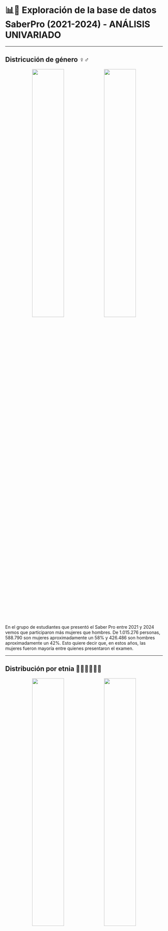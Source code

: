 
# 📊📝 Exploración de la base de datos SaberPro (2021-2024) - ANÁLISIS UNIVARIADO

---
## Districución de género ♀️♂️ 

<p align="center">
  <img src="https://github.com/user-attachments/assets/f2e9445f-19ec-4c43-9f79-846121be69fb" width="45%">
  <img src="https://github.com/user-attachments/assets/c24880c2-9693-4a90-bf9f-9c8af6b5186f" width="45%">
</p>

En el grupo de estudiantes que presentó el Saber Pro entre 2021 y 2024 vemos que participaron más mujeres que hombres. De 1.015.276 personas, 588.790 son mujeres aproximadamente un 58% y 426.486 son hombres aproximadamente un 42%. Esto quiere decir que, en estos años, las mujeres fueron mayoría entre quienes presentaron el examen.

---
## Distribución por etnia 👧🏻👦🏽🧒🏿

<p align="center">
  <img src="https://github.com/user-attachments/assets/58451c18-4bcf-4380-bac2-d9e6c593d68e" width="45%">
  <img src="https://github.com/user-attachments/assets/0b953f6d-21dd-44f2-8d0d-718f18ee44bf" width="45%">
</p>

En la distribución por etnia del Saber Pro 2021–2024, el grupo afrodescendiente es el de mayor presencia, con 22.430 estudiantes. Esto muestra una fuerte concentración en este grupo frente a los demás. Muy por detrás aparecen Zenú (3.322), Pasto (2.561), “Otro grupo étnico minoritario” (2.496) y Wayúu (2.262). Con esto podemos observar que la participacion etnica no está distribuida de forma pareja, pues el grupo afrodescendiente reúne la mayoría de los casos reportados, mientras que el resto se reparte en cantidades mucho más pequeñas.

---
## Estadísticas descriptivas de los puntajes 📊

<p align="center">
  <img src="https://github.com/user-attachments/assets/ef060f76-f904-4aad-83f1-0e77ad34a849" width="45%">
</p>

En estos años, el módulo con mejores resultados es Inglés (promedio cerca de 154 puntos). Después vienen Lectura Crítica (alrededor de 149), Razonamiento Cuantitativo (144) y Competencias Ciudadanas (143). El más bajo es Comunicación Escrita, con un promedio de unos 135 puntos. Entre Inglés y Comunicación Escrita hay una diferencia grande, casi 19 puntos, así que valdría la pena poner atención especial a fortalecer Escritura.

Si vemos cómo se reparten los puntajes, Lectura Crítica es el módulo donde los resultados son más parecidos entre estudiantes esto significa menos diferencia entre altos y bajos. En cambio, Comunicación Escrita es donde hay más distancia: conviven muchos puntajes muy altos y muy bajos. La mitad de los estudiantes se ubica más o menos en estos rangos: 
- *Inglés* 132–175
- *Lectura Crítica* 127–172
- *Razonamiento Cuantitativo* 120–166
- *Competencias Ciudadanas* 118–168 
- *Comunicación Escrita* 121–162

---
## Niveles y variación de los puntajes 📉📈

<p align="center">
  <img src="https://github.com/user-attachments/assets/d014751f-b697-448d-aa02-ff0e9ee581dc" width="45%">
</p>

Con más de 1 millón de registros, los promedios se ubican así: Inglés ~154, Lectura Crítica ~149, Razonamiento Cuantitativo ~144, Competencias Ciudadanas ~143 y Comunicación Escrita ~135 siendo este el más bajo. En términos de variación, Comunicación Escrita es donde los resultados están más dispersos (hay más diferencia entre quienes les va muy bien y muy mal), mientras que Lectura Crítica es el módulo más parejo. Las distribuciones de todos los módulos se concentran alrededor de la mitad de la escala y caen hacia los extremos, aparecen algunos ceros, que probablemente corresponden a casos atípicos o registros especiales.

---
## Evolución por año (Saber Pro 2021–2024) 📉📈

<p align="center">
  <img src="https://github.com/user-attachments/assets/26f7d9f3-a699-45c9-8038-14007ed3ae05" width="45%">
  <img src="https://github.com/user-attachments/assets/105a5bc7-be6a-4624-b86d-5420a40995ab" width="45%">
</p>

En todos los años, Inglés es el módulo con mejor promedio y se mantiene estable alrededor de 154–155 puntos. Lectura Crítica muestra la mejor mejora en el tiempo pues pasa de 145.7 puntos en 2021 a 152.2 puntos en 2024, un salto claro de unos +6.5 puntos. Competencias Ciudadanas cae en 2023, pero se recupera en 2024 y termina un poco arriba de donde empezó (de 143.1 a 145.2). Razonamiento Cuantitativo se mantiene prácticamente casi igual pues sube en 2022, baja en 2023 y cierra 2024 casi igual que 2021 alrededor de 143.

El caso distinto es Comunicación Escrita es el promedio más bajo en todos los años y además es el más inestable. Baja fuerte en 2022 aproximadamente 129, aumenta en 2023 a 140 y vuelve a caer en 2024 aproximadamente a 134, quedando por debajo de 2021. En conclusión podemos decir que el módulo de Inglés lidera y se mantiene, Lectura Crítica mejora de forma sostenida, Competencias Ciudadanas se recupera, Razonamiento Cuantititivo está estable, y Comunicación Escrita necesita atención porque no consolida mejoras y termina con un nivel inferior al del inicio del periodo.

---
## Distribución de puntajes por módulo - *diagrama de cajas* 📉📈

<p align="center">
  <img src="<img width="1002" height="532" alt="image" src="https://github.com/user-attachments/assets/d8ebd871-66d4-4df6-8828-4112cd62e355" />
" width="45%">
</p>

En este gráfico vemos cómo se reparten los puntajes por módulo. La mayoría de resultados está entre 120 y 170 puntos. Los modulos de Inglés y Lectura suelen quedar un poco más altos; Ciudadanas y Cuantitativo se mantienen en la mitad; y Comunicación Escrita aparece más baja y con más diferencia entre estudiantes. En todos los módulos aparecen puntos extremos cerca de 0 y 300, que son valores poco comunes.
